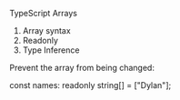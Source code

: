 TypeScript Arrays

1. Array syntax
2. Readonly
3. Type Inference




Prevent the array from being changed:

const names: readonly string[] = ["Dylan"];